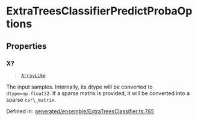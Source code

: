 # ExtraTreesClassifierPredictProbaOptions

## Properties

### X?

> [`ArrayLike`](../types/ArrayLike.md)

The input samples. Internally, its dtype will be converted to `dtype=np.float32`. If a sparse matrix is provided, it will be converted into a sparse `csr\_matrix`.

Defined in:  [generated/ensemble/ExtraTreesClassifier.ts:785](https://github.com/transitive-bullshit/scikit-learn-ts/blob/92ab806/packages/sklearn/src/generated/ensemble/ExtraTreesClassifier.ts#L785)
